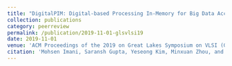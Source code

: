 ```yaml
---
title: "DigitalPIM: Digital-based Processing In-Memory for Big Data Acceleration"
collection: publications
category: peerreview
permalink: /publication/2019-11-01-glsvlsi19
date: 2019-11-01
venue: 'ACM Proceedings of the 2019 on Great Lakes Symposium on VLSI (GLSVLSI)'
citation: 'Mohsen Imani, Saransh Gupta, Yeseong Kim, Minxuan Zhou, and Tajana Rosing. DigitalPIM: Digital-based Processing In-Memory for Big Data Acceleration. ACM Proceedings of the 2019 on Great Lakes Symposium on VLSI'
---
```


